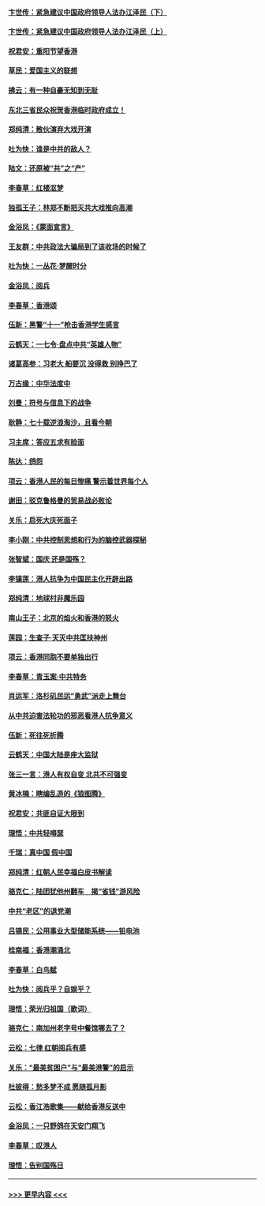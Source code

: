 #### [卞世传：紧急建议中国政府领导人法办江泽民（下）](../pages/nsc993/n11573390.md?t=10071522) 
#### [卞世传：紧急建议中国政府领导人法办江泽民（上）](../pages/nsc993/n11573208.md?t=10071522) 
#### [祝君安：重阳节望香港](../pages/nsc993/n11573190.md?t=10071522) 
#### [草民：爱国主义的联想](../pages/nsc993/n11572333.md?t=10071522) 
#### [拂云：有一种自豪无知到无耻](../pages/nsc993/n11572006.md?t=10071522) 
#### [东北三省民众祝贺香港临时政府成立！](../pages/nsc993/n11571215.md?t=10071522) 
#### [郑纯清：散伙演弃大戏开演](../pages/nsc993/n11570826.md?t=10071522) 
#### [吐为快：谁是中共的敌人？](../pages/nsc993/n11570817.md?t=10071522) 
#### [陆文：还原被“共”之“产”](../pages/nsc993/n11570798.md?t=10071522) 
#### [李春草：红楼沤梦](../pages/nsc993/n11569673.md?t=10071522) 
#### [独孤王子：林郑不断把灭共大戏推向高潮](../pages/nsc993/n11569381.md?t=10071522) 
#### [金浴凤：《蒙面宣言》](../pages/nsc993/n11569368.md?t=10071522) 
#### [王友群：中共政法大骗局到了该收场的时候了](../pages/nsc993/n11568940.md?t=10071522) 
#### [吐为快：一丛花‧梦醒时分](../pages/nsc993/n11567491.md?t=10071522) 
#### [金浴凤：阅兵](../pages/nsc993/n11567454.md?t=10071522) 
#### [李春草：香港颂](../pages/nsc993/n11567444.md?t=10071522) 
#### [伍新：黑警“十一”枪击香港学生感言](../pages/nsc993/n11567426.md?t=10071522) 
#### [云鹤天：一七令‧盘点中共“英雄人物”](../pages/nsc993/n11567091.md?t=10071522) 
#### [诸葛高参：习老大 船要沉 没得救 别挣巴了](../pages/nsc993/n11566976.md?t=10071522) 
#### [万古缘：中华法度中](../pages/nsc993/n11566726.md?t=10071522) 
#### [刘曼：符号与信息下的战争](../pages/nsc993/n11564655.md?t=10071522) 
#### [耿静：七十载逆浪淘沙，且看今朝](../pages/nsc993/n11564520.md?t=10071522) 
#### [习主席：答应五求有脸面](../pages/nsc993/n11563953.md?t=10071522) 
#### [陈达：鸽怨](../pages/nsc993/n11561879.md?t=10071522) 
#### [项云：香港人民的每日惨痛  警示着世界每个人](../pages/nsc993/n11559273.md?t=10071522) 
#### [谢田：驳克鲁格曼的贸易战必败论](../pages/nsc993/n11555840.md?t=10071522) 
#### [关乐：启死大庆死面子](../pages/nsc993/n11556823.md?t=10071522) 
#### [李小刚：中共控制思想和行为的脑控武器探秘](../pages/nsc993/n11556776.md?t=10071522) 
#### [张智斌：国庆  还是国殇？](../pages/nsc993/n11556617.md?t=10071522) 
#### [李镇莲：港人抗争为中国民主化开辟出路](../pages/nsc993/n11556570.md?t=10071522) 
#### [郑纯清：地球村非魔乐园](../pages/nsc993/n11555415.md?t=10071522) 
#### [南山王子：北京的焰火和香港的怒火](../pages/nsc993/n11555318.md?t=10071522) 
#### [莲园：生查子·天灭中共匡扶神州](../pages/nsc993/n11555302.md?t=10071522) 
#### [项云：香港同胞不要单独出行](../pages/nsc993/n11555276.md?t=10071522) 
#### [李春草：青玉案‧中共特务](../pages/nsc993/n11552356.md?t=10071522) 
#### [肖运军：洛杉矶民运“勇武”派走上舞台](../pages/nsc993/n11551595.md?t=10071522) 
#### [从中共迫害法轮功的邪恶看港人抗争意义](../pages/nsc993/n11540858.md?t=10071522) 
#### [伍新：死往死折腾](../pages/nsc993/n11550174.md?t=10071522) 
#### [云鹤天：中国大陆是座大监狱](../pages/nsc993/n11550155.md?t=10071522) 
#### [张三一言：港人有权自变 北共不可强变](../pages/nsc993/n11550132.md?t=10071522) 
#### [黄冰楠：瞎编乱造的《狼图腾》](../pages/nsc993/n11550082.md?t=10071522) 
#### [祝君安：共匪自证大限到](../pages/nsc993/n11550041.md?t=10071522) 
#### [理悟：中共轻嘚瑟](../pages/nsc993/n11547978.md?t=10071522) 
#### [千瑞：真中国 假中国](../pages/nsc993/n11547865.md?t=10071522) 
#### [郑纯清：红朝人民幸福白皮书解读](../pages/nsc993/n11547499.md?t=10071522) 
#### [骆克仁：陆团犹他州翻车　揭“省钱”游风险](../pages/nsc993/n11546977.md?t=10071522) 
#### [中共“老区”的退党潮](../pages/nsc993/n11545995.md?t=10071522) 
#### [吕锡民：公用事业大型储能系统——铅电池](../pages/nsc993/n11545701.md?t=10071522) 
#### [桂南福：香港潮涌北](../pages/nsc993/n11545682.md?t=10071522) 
#### [李春草：白鸟赋](../pages/nsc993/n11545663.md?t=10071522) 
#### [吐为快：阅兵乎？自娱乎？](../pages/nsc993/n11545625.md?t=10071522) 
#### [理悟：荣光归祖国（歌词）](../pages/nsc993/n11545616.md?t=10071522) 
#### [骆克仁：南加州老字号中餐馆哪去了？](../pages/nsc993/n11545120.md?t=10071522) 
#### [云松：七律 红朝阅兵有感](../pages/nsc993/n11542394.md?t=10071522) 
#### [关乐：“最美贫困户”与“最美港警”的启示](../pages/nsc993/n11542252.md?t=10071522) 
#### [杜彼得：愁多梦不成 愿随孤月影](../pages/nsc993/n11540296.md?t=10071522) 
#### [云松：香江浩歌集——献给香港反送中](../pages/nsc993/n11540149.md?t=10071522) 
#### [金浴凤：一只野鸽在天安门翔飞](../pages/nsc993/n11540280.md?t=10071522) 
#### [李春草：叹港人](../pages/nsc993/n11540119.md?t=10071522) 
#### [理悟：告别国殇日](../pages/nsc993/n11539610.md?t=10071522) 

----
#### [ >>> 更早内容 <<< ](../indexes/nsc993-earlier.md)
